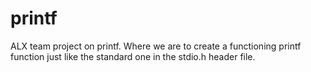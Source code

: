 # printf
ALX team project on printf.
Where we are to create a functioning printf function just like the standard one in the stdio.h header file.
